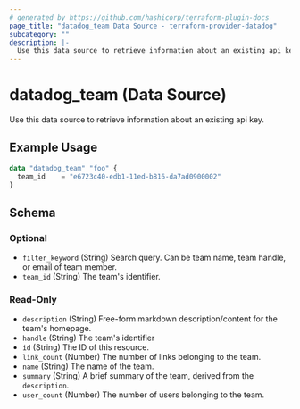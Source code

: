 ```yaml
---
# generated by https://github.com/hashicorp/terraform-plugin-docs
page_title: "datadog_team Data Source - terraform-provider-datadog"
subcategory: ""
description: |-
  Use this data source to retrieve information about an existing api key.
---
```


# datadog_team (Data Source)

Use this data source to retrieve information about an existing api key.

## Example Usage

```terraform
data "datadog_team" "foo" {
  team_id    = "e6723c40-edb1-11ed-b816-da7ad0900002"
}
```

<!-- schema generated by tfplugindocs -->
## Schema

### Optional

- `filter_keyword` (String) Search query. Can be team name, team handle, or email of team member.
- `team_id` (String) The team's identifier.

### Read-Only

- `description` (String) Free-form markdown description/content for the team's homepage.
- `handle` (String) The team's identifier
- `id` (String) The ID of this resource.
- `link_count` (Number) The number of links belonging to the team.
- `name` (String) The name of the team.
- `summary` (String) A brief summary of the team, derived from the `description`.
- `user_count` (Number) The number of users belonging to the team.


